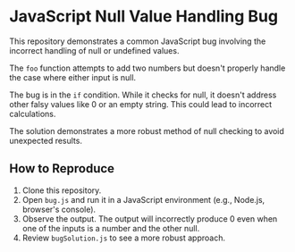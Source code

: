 # JavaScript Null Value Handling Bug

This repository demonstrates a common JavaScript bug involving the incorrect handling of null or undefined values.

The `foo` function attempts to add two numbers but doesn't properly handle the case where either input is null.

The bug is in the `if` condition.  While it checks for null, it doesn't address other falsy values like 0 or an empty string. This could lead to incorrect calculations. 

The solution demonstrates a more robust method of null checking to avoid unexpected results.

## How to Reproduce

1. Clone this repository.
2. Open `bug.js` and run it in a JavaScript environment (e.g., Node.js, browser's console).
3. Observe the output.  The output will incorrectly produce 0 even when one of the inputs is a number and the other null.   
4. Review `bugSolution.js` to see a more robust approach.
